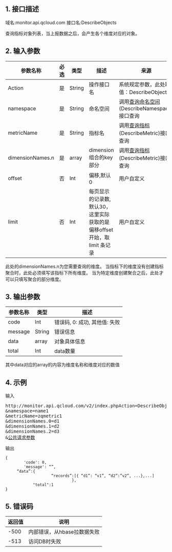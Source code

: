 ## 1. 接口描述
域名:monitor.api.qcloud.com
接口名:DescribeObjects

查询指标对象列表，当上报数据之后，会产生各个维度对应的对象。

## 2. 输入参数
| 参数名称 | 必选  | 类型 | 描述 |来源|
|---------|---------|---------|---------|---------|
| Action | 是 | String | 操作接口名|系统规定参数，此处取值：DescribeObjects|
| namespace | 是 | String | 命名空间|调用<a href="/doc/api/255/查询命名空间" title="查询命名空间">查询命名空间</a>(DescribeNamespace)接口查询|
| metricName | 是 | String | 指标名|调用<a href="/doc/api/255/查询指标" title="查询指标">查询指标</a>(DescribeMetric)接口查询|
| dimensionNames.n | 是 | array | dimension组合的key部分|调用<a href="/doc/api/255/查询指标" title="查询指标">查询指标</a>(DescribeMetric)接口查询|
| offset | 否 | Int | 偏移,默认0|用户自定义|
| limit | 否 | Int | 每页显示的记录数,默认30，这里实际获取的是偏移offset开始，取limit 条记录|用户自定义|

此处的dimensionNames.n为您需要查询的维度。
当指标下的维度没有创建指标聚合时，此处必须填写该指标下所有维度。
当为特定维度创建聚合之后，此处才可以只填写聚合的部分维度。


## 3. 输出参数
| 参数名称 | 类型 | 描述 |
|---------|---------|---------|
| code | Int | 错误码, 0: 成功, 其他值: 失败|
| message | String | 错误信息|
| data | array | 对象具体信息|
| total | Int | data数量|

其中data对应的array的内容为维度名称和维度对应的数值


## 4. 示例
输入
<pre>
http://monitor.api.qcloud.com/v2/index.phpAction=DescribeObjects
&namespace=name1
&metricName=zqmetric1
&dimensionNames.0=d1
&dimensionNames.1=d2
&dimensionNames.2=d3
&<a href="http://tcecqpoc.fsphere.cn/doc/api/229/6976">公共请求参数</a>
</pre>
输出
```
{
		'code': 0,
		'message': “”,
     “data”:{
	                “records”:[{ “d1”: “v1”, “d2”:”v2”, ...},...]
						     },
			"total":1
}
```

## 5. 错误码
| 返回值 | 说明 |
|---------|---------|
|-500  | 内部错误，从hbase拉数据失败 | 
|-513  | 访问DB时失败 | 

